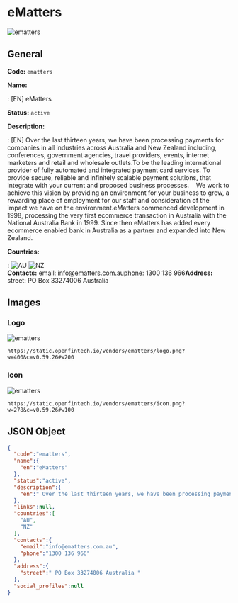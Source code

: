 
# eMatters 
![ematters](https://static.openfintech.io/vendors/ematters/logo.png?w=400&c=v0.59.26#w200)  

## General 
 
**Code:** `ematters` 
 
**Name:** 
 
:	[EN] eMatters 
 
**Status:** `active` 
 
**Description:** 
 
: [EN]  Over the last thirteen years, we have been processing payments for companies in all industries across Australia and New Zealand including, conferences, government agencies, travel providers, events, internet marketers and retail and wholesale outlets.To be the leading international provider of fully automated and integrated payment card services. To provide secure, reliable and infinitely scalable payment solutions, that integrate with your current and proposed business processes.    We work to achieve this vision by providing an environment for your business to grow, a rewarding place of employment for our staff and consideration of the impact we have on the environment.eMatters commenced development in 1998, processing the very first ecommerce transaction in Australia with the National Australia Bank in 1999. Since then eMatters has added every ecommerce enabled bank in Australia as a partner and expanded into New Zealand.  
 
 
**Countries:** 
 
:	![AU](https://cdnjs.cloudflare.com/ajax/libs/flag-icon-css/3.3.0/flags/4x3/au.svg#w24) 	![NZ](https://cdnjs.cloudflare.com/ajax/libs/flag-icon-css/3.3.0/flags/4x3/nz.svg#w24)  
**Contacts:** 
email: info@ematters.com.auphone: 1300 136 966**Address:** 
street:  PO Box 33274006 Australia  

## Images 

### Logo 
 
![ematters](https://static.openfintech.io/vendors/ematters/logo.png?w=400&c=v0.59.26#w200)  

```
https://static.openfintech.io/vendors/ematters/logo.png?w=400&c=v0.59.26#w200
```  

### Icon 
 
![ematters](https://static.openfintech.io/vendors/ematters/icon.png?w=278&c=v0.59.26#w100)  

```
https://static.openfintech.io/vendors/ematters/icon.png?w=278&c=v0.59.26#w100
```  

## JSON Object 

```json
{
  "code":"ematters",
  "name":{
    "en":"eMatters"
  },
  "status":"active",
  "description":{
    "en":" Over the last thirteen years, we have been processing payments for companies in all industries across Australia and New Zealand including, conferences, government agencies, travel providers, events, internet marketers and retail and wholesale outlets.To be the leading international provider of fully automated and integrated payment card services. To provide secure, reliable and infinitely scalable payment solutions, that integrate with your current and proposed business processes.\u00a0\u00a0\u00a0 We work to achieve this vision by providing an environment for your business to grow, a rewarding place of employment for our staff and consideration of the impact we have on the environment.eMatters commenced development in 1998, processing the very first ecommerce transaction in Australia with the National Australia Bank in 1999. Since then eMatters has added every ecommerce enabled bank in Australia as a partner and expanded into New Zealand. "
  },
  "links":null,
  "countries":[
    "AU",
    "NZ"
  ],
  "contacts":{
    "email":"info@ematters.com.au",
    "phone":"1300 136 966"
  },
  "address":{
    "street":" PO Box 33274006 Australia "
  },
  "social_profiles":null
}
```  
